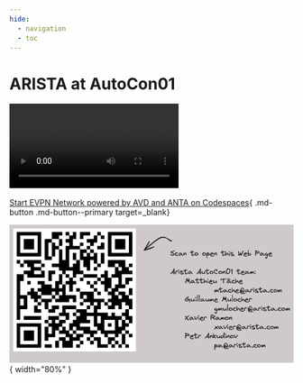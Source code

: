 ```yaml
---
hide:
  - navigation
  - toc
---
```

<style>
  .md-typeset h1,
  .md-content__button {
    display: none;
  }
</style>

# ARISTA at AutoCon01

![type:video](assets/video/autocon-video.mp4)

[Start EVPN Network powered by AVD and ANTA on Codespaces](https://codespaces.new/arista-netdevops-community/one-click-se-demos?quickstart=1&devcontainer_path=.devcontainer%2Fcvaas-cvaas-and-avd-demo--evpn-mlag%2Fdevcontainer.json){ .md-button .md-button--primary target=_blank}

![autocon01-qr](assets/img/autocon-qr.png){ width="80%" }
